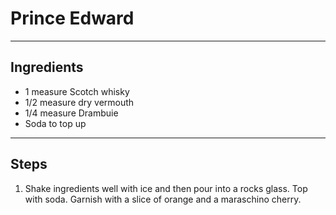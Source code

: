 # Prince Edward

---

## Ingredients

* 1 measure Scotch whisky
* 1/2 measure dry vermouth
* 1/4 measure Drambuie
* Soda to top up

---

## Steps

1.  Shake ingredients well with ice and then pour into a rocks glass. Top with soda. Garnish with a slice of orange and a maraschino cherry.